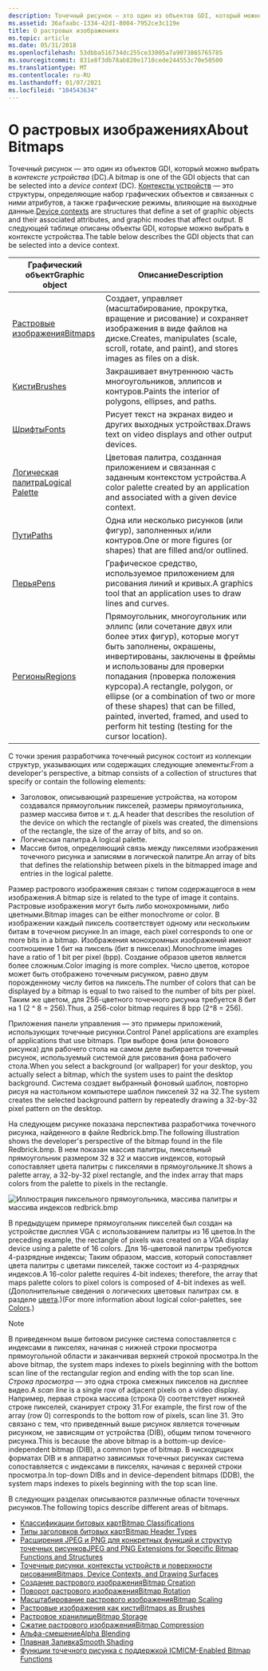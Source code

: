 ```yaml
---
description: Точечный рисунок — это один из объектов GDI, который можно выбрать в контексте устройства (DC).
ms.assetid: 36afaabc-1334-42d1-8004-7952ce3c119e
title: О растровых изображениях
ms.topic: article
ms.date: 05/31/2018
ms.openlocfilehash: 53dbba516734dc255ce33005a7a9073865765785
ms.sourcegitcommit: 831e8f3db78ab820e1710cede244553c70e50500
ms.translationtype: MT
ms.contentlocale: ru-RU
ms.lasthandoff: 01/07/2021
ms.locfileid: "104543634"
---
```

# <a name="about-bitmaps"></a><span data-ttu-id="23101-103">О растровых изображениях</span><span class="sxs-lookup"><span data-stu-id="23101-103">About Bitmaps</span></span>

<span data-ttu-id="23101-104">Точечный рисунок — это один из объектов GDI, который можно выбрать в *контексте устройства* (DC).</span><span class="sxs-lookup"><span data-stu-id="23101-104">A bitmap is one of the GDI objects that can be selected into a *device context* (DC).</span></span> <span data-ttu-id="23101-105">[Контексты устройств](device-contexts.md) — это структуры, определяющие набор графических объектов и связанных с ними атрибутов, а также графические режимы, влияющие на выходные данные.</span><span class="sxs-lookup"><span data-stu-id="23101-105">[Device contexts](device-contexts.md) are structures that define a set of graphic objects and their associated attributes, and graphic modes that affect output.</span></span> <span data-ttu-id="23101-106">В следующей таблице описаны объекты GDI, которые можно выбрать в контексте устройства.</span><span class="sxs-lookup"><span data-stu-id="23101-106">The table below describes the GDI objects that can be selected into a device context.</span></span>



| <span data-ttu-id="23101-107">Графический объект</span><span class="sxs-lookup"><span data-stu-id="23101-107">Graphic object</span></span>                         | <span data-ttu-id="23101-108">Описание</span><span class="sxs-lookup"><span data-stu-id="23101-108">Description</span></span>                                                                                                                                                                                          |
|----------------------------------------|------------------------------------------------------------------------------------------------------------------------------------------------------------------------------------------------------|
| [<span data-ttu-id="23101-109">Растровые изображения</span><span class="sxs-lookup"><span data-stu-id="23101-109">Bitmaps</span></span>](bitmaps.md)                 | <span data-ttu-id="23101-110">Создает, управляет (масштабирование, прокрутка, вращение и рисование) и сохраняет изображения в виде файлов на диске.</span><span class="sxs-lookup"><span data-stu-id="23101-110">Creates, manipulates (scale, scroll, rotate, and paint), and stores images as files on a disk.</span></span>                                                                                                       |
| [<span data-ttu-id="23101-111">Кисти</span><span class="sxs-lookup"><span data-stu-id="23101-111">Brushes</span></span>](brushes.md)                 | <span data-ttu-id="23101-112">Закрашивает внутреннюю часть многоугольников, эллипсов и контуров.</span><span class="sxs-lookup"><span data-stu-id="23101-112">Paints the interior of polygons, ellipses, and paths.</span></span>                                                                                                                                                |
| [<span data-ttu-id="23101-113">Шрифты</span><span class="sxs-lookup"><span data-stu-id="23101-113">Fonts</span></span>](fonts-and-text.md)            | <span data-ttu-id="23101-114">Рисует текст на экранах видео и других выходных устройствах.</span><span class="sxs-lookup"><span data-stu-id="23101-114">Draws text on video displays and other output devices.</span></span>                                                                                                                                               |
| [<span data-ttu-id="23101-115">Логическая палитра</span><span class="sxs-lookup"><span data-stu-id="23101-115">Logical Palette</span></span>](logical-palette.md) | <span data-ttu-id="23101-116">Цветовая палитра, созданная приложением и связанная с заданным контекстом устройства.</span><span class="sxs-lookup"><span data-stu-id="23101-116">A color palette created by an application and associated with a given device context.</span></span>                                                                                                                |
| [<span data-ttu-id="23101-117">Пути</span><span class="sxs-lookup"><span data-stu-id="23101-117">Paths</span></span>](paths.md)                     | <span data-ttu-id="23101-118">Одна или несколько рисунков (или фигур), заполненных и/или контуров.</span><span class="sxs-lookup"><span data-stu-id="23101-118">One or more figures (or shapes) that are filled and/or outlined.</span></span>                                                                                                                                     |
| [<span data-ttu-id="23101-119">Перья</span><span class="sxs-lookup"><span data-stu-id="23101-119">Pens</span></span>](pens.md)                       | <span data-ttu-id="23101-120">Графическое средство, используемое приложением для рисования линий и кривых.</span><span class="sxs-lookup"><span data-stu-id="23101-120">A graphics tool that an application uses to draw lines and curves.</span></span>                                                                                                                                   |
| [<span data-ttu-id="23101-121">Регионы</span><span class="sxs-lookup"><span data-stu-id="23101-121">Regions</span></span>](regions.md)                 | <span data-ttu-id="23101-122">Прямоугольник, многоугольник или эллипс (или сочетание двух или более этих фигур), которые могут быть заполнены, окрашены, инвертированы, заключены в фреймы и использованы для проверки попадания (проверка положения курсора).</span><span class="sxs-lookup"><span data-stu-id="23101-122">A rectangle, polygon, or ellipse (or a combination of two or more of these shapes) that can be filled, painted, inverted, framed, and used to perform hit testing (testing for the cursor location).</span></span> |



 

<span data-ttu-id="23101-123">С точки зрения разработчика точечный рисунок состоит из коллекции структур, указывающих или содержащих следующие элементы:</span><span class="sxs-lookup"><span data-stu-id="23101-123">From a developer's perspective, a bitmap consists of a collection of structures that specify or contain the following elements:</span></span>

-   <span data-ttu-id="23101-124">Заголовок, описывающий разрешение устройства, на котором создавался прямоугольник пикселей, размеры прямоугольника, размер массива битов и т. д.</span><span class="sxs-lookup"><span data-stu-id="23101-124">A header that describes the resolution of the device on which the rectangle of pixels was created, the dimensions of the rectangle, the size of the array of bits, and so on.</span></span>
-   <span data-ttu-id="23101-125">Логическая палитра.</span><span class="sxs-lookup"><span data-stu-id="23101-125">A logical palette.</span></span>
-   <span data-ttu-id="23101-126">Массив битов, определяющий связь между пикселями изображения точечного рисунка и записями в логической палитре.</span><span class="sxs-lookup"><span data-stu-id="23101-126">An array of bits that defines the relationship between pixels in the bitmapped image and entries in the logical palette.</span></span>

<span data-ttu-id="23101-127">Размер растрового изображения связан с типом содержащегося в нем изображения.</span><span class="sxs-lookup"><span data-stu-id="23101-127">A bitmap size is related to the type of image it contains.</span></span> <span data-ttu-id="23101-128">Растровые изображения могут быть либо монохромными, либо цветными.</span><span class="sxs-lookup"><span data-stu-id="23101-128">Bitmap images can be either monochrome or color.</span></span> <span data-ttu-id="23101-129">В изображении каждый пиксель соответствует одному или нескольким битам в точечном рисунке.</span><span class="sxs-lookup"><span data-stu-id="23101-129">In an image, each pixel corresponds to one or more bits in a bitmap.</span></span> <span data-ttu-id="23101-130">Изображения монохромных изображений имеют соотношение 1 бит на пиксель (бит в пикселах).</span><span class="sxs-lookup"><span data-stu-id="23101-130">Monochrome images have a ratio of 1 bit per pixel (bpp).</span></span> <span data-ttu-id="23101-131">Создание образов цветов является более сложным.</span><span class="sxs-lookup"><span data-stu-id="23101-131">Color imaging is more complex.</span></span> <span data-ttu-id="23101-132">Число цветов, которое может быть отображено точечным рисунком, равно двум порожденному числу битов на пиксель.</span><span class="sxs-lookup"><span data-stu-id="23101-132">The number of colors that can be displayed by a bitmap is equal to two raised to the number of bits per pixel.</span></span> <span data-ttu-id="23101-133">Таким же цветом, для 256-цветного точечного рисунка требуется 8 бит на 1 (2 ^ 8 = 256).</span><span class="sxs-lookup"><span data-stu-id="23101-133">Thus, a 256-color bitmap requires 8 bpp (2^8 = 256).</span></span>

<span data-ttu-id="23101-134">Приложения панели управления — это примеры приложений, использующих точечные рисунки.</span><span class="sxs-lookup"><span data-stu-id="23101-134">Control Panel applications are examples of applications that use bitmaps.</span></span> <span data-ttu-id="23101-135">При выборе фона (или фонового рисунка) для рабочего стола на самом деле выбирается точечный рисунок, используемый системой для рисования фона рабочего стола.</span><span class="sxs-lookup"><span data-stu-id="23101-135">When you select a background (or wallpaper) for your desktop, you actually select a bitmap, which the system uses to paint the desktop background.</span></span> <span data-ttu-id="23101-136">Система создает выбранный фоновый шаблон, повторно рисуя на настольном компьютере шаблон пикселей 32 на 32.</span><span class="sxs-lookup"><span data-stu-id="23101-136">The system creates the selected background pattern by repeatedly drawing a 32-by-32 pixel pattern on the desktop.</span></span>

<span data-ttu-id="23101-137">На следующем рисунке показана перспектива разработчика точечного рисунка, найденного в файле Redbrick.bmp.</span><span class="sxs-lookup"><span data-stu-id="23101-137">The following illustration shows the developer's perspective of the bitmap found in the file Redbrick.bmp.</span></span> <span data-ttu-id="23101-138">В нем показан массив палитры, пиксельный прямоугольник размером 32 в 32 и массив индексов, который сопоставляет цвета палитры с пикселями в прямоугольнике.</span><span class="sxs-lookup"><span data-stu-id="23101-138">It shows a palette array, a 32-by-32 pixel rectangle, and the index array that maps colors from the palette to pixels in the rectangle.</span></span>

![Иллюстрация пиксельного прямоугольника, массива палитры и массива индексов redbrick.bmp](images/csbmp-01.png)

<span data-ttu-id="23101-140">В предыдущем примере прямоугольник пикселей был создан на устройстве дисплея VGA с использованием палитры из 16 цветов.</span><span class="sxs-lookup"><span data-stu-id="23101-140">In the preceding example, the rectangle of pixels was created on a VGA display device using a palette of 16 colors.</span></span> <span data-ttu-id="23101-141">Для 16-цветовой палитры требуются 4-разрядные индексы; Таким образом, массив, который сопоставляет цвета палитры с цветами пикселей, также состоит из 4-разрядных индексов.</span><span class="sxs-lookup"><span data-stu-id="23101-141">A 16-color palette requires 4-bit indexes; therefore, the array that maps palette colors to pixel colors is composed of 4-bit indexes as well.</span></span> <span data-ttu-id="23101-142">(Дополнительные сведения о логических цветовых палитрах см. в разделе [цвета](colors.md).)</span><span class="sxs-lookup"><span data-stu-id="23101-142">(For more information about logical color-palettes, see [Colors](colors.md).)</span></span>

> [!Note]
>
> <span data-ttu-id="23101-143">В приведенном выше битовом рисунке система сопоставляется с индексами в пикселях, начиная с нижней строки просмотра прямоугольной области и заканчивая верхней строкой просмотра.</span><span class="sxs-lookup"><span data-stu-id="23101-143">In the above bitmap, the system maps indexes to pixels beginning with the bottom scan line of the rectangular region and ending with the top scan line.</span></span> <span data-ttu-id="23101-144">*Строка просмотра* — это одна строка смежных пикселов на дисплее видео.</span><span class="sxs-lookup"><span data-stu-id="23101-144">A *scan line* is a single row of adjacent pixels on a video display.</span></span> <span data-ttu-id="23101-145">Например, первая строка массива (строка 0) соответствует нижней строке пикселей, сканирует строку 31.</span><span class="sxs-lookup"><span data-stu-id="23101-145">For example, the first row of the array (row 0) corresponds to the bottom row of pixels, scan line 31.</span></span> <span data-ttu-id="23101-146">Это связано с тем, что приведенный выше рисунок является точечным рисунком, не зависящим от устройства (DIB), общим типом точечного рисунка.</span><span class="sxs-lookup"><span data-stu-id="23101-146">This is because the above bitmap is a bottom-up device-independent bitmap (DIB), a common type of bitmap.</span></span> <span data-ttu-id="23101-147">В нисходящих форматах DIB и в аппаратно зависимых точечных рисунках система сопоставляется с индексами в пикселях, начиная с верхней строки просмотра.</span><span class="sxs-lookup"><span data-stu-id="23101-147">In top-down DIBs and in device-dependent bitmaps (DDB), the system maps indexes to pixels beginning with the top scan line.</span></span>

 

<span data-ttu-id="23101-148">В следующих разделах описываются различные области точечных рисунков.</span><span class="sxs-lookup"><span data-stu-id="23101-148">The following topics describe different areas of bitmaps.</span></span>

-   [<span data-ttu-id="23101-149">Классификации битовых карт</span><span class="sxs-lookup"><span data-stu-id="23101-149">Bitmap Classifications</span></span>](bitmap-classifications.md)
-   [<span data-ttu-id="23101-150">Типы заголовков битовых карт</span><span class="sxs-lookup"><span data-stu-id="23101-150">Bitmap Header Types</span></span>](bitmap-header-types.md)
-   [<span data-ttu-id="23101-151">Расширения JPEG и PNG для конкретных функций и структур точечных рисунков</span><span class="sxs-lookup"><span data-stu-id="23101-151">JPEG and PNG Extensions for Specific Bitmap Functions and Structures</span></span>](jpeg-and-png-extensions-for-specific-bitmap-functions-and-structures.md)
-   [<span data-ttu-id="23101-152">Точечные рисунки, контексты устройств и поверхности рисования</span><span class="sxs-lookup"><span data-stu-id="23101-152">Bitmaps, Device Contexts, and Drawing Surfaces</span></span>](bitmaps--device-contexts--and-drawing-surfaces.md)
-   [<span data-ttu-id="23101-153">Создание растрового изображения</span><span class="sxs-lookup"><span data-stu-id="23101-153">Bitmap Creation</span></span>](bitmap-creation.md)
-   [<span data-ttu-id="23101-154">Поворот растрового изображения</span><span class="sxs-lookup"><span data-stu-id="23101-154">Bitmap Rotation</span></span>](bitmap-rotation.md)
-   [<span data-ttu-id="23101-155">Масштабирование растрового изображения</span><span class="sxs-lookup"><span data-stu-id="23101-155">Bitmap Scaling</span></span>](bitmap-scaling.md)
-   [<span data-ttu-id="23101-156">Растровые изображения как кисти</span><span class="sxs-lookup"><span data-stu-id="23101-156">Bitmaps as Brushes</span></span>](bitmaps-as-brushes.md)
-   [<span data-ttu-id="23101-157">Растровое хранилище</span><span class="sxs-lookup"><span data-stu-id="23101-157">Bitmap Storage</span></span>](bitmap-storage.md)
-   [<span data-ttu-id="23101-158">Сжатие растрового изображения</span><span class="sxs-lookup"><span data-stu-id="23101-158">Bitmap Compression</span></span>](bitmap-compression.md)
-   [<span data-ttu-id="23101-159">Альфа-смешение</span><span class="sxs-lookup"><span data-stu-id="23101-159">Alpha Blending</span></span>](alpha-blending.md)
-   [<span data-ttu-id="23101-160">Плавная Заливка</span><span class="sxs-lookup"><span data-stu-id="23101-160">Smooth Shading</span></span>](smooth-shading.md)
-   [<span data-ttu-id="23101-161">Функции точечного рисунка с поддержкой ICM</span><span class="sxs-lookup"><span data-stu-id="23101-161">ICM-Enabled Bitmap Functions</span></span>](icm-enabled-bitmap-functions.md)

 

 




